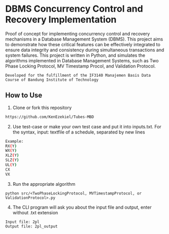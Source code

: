 # DBMS Concurrency Control and Recovery Implementation

Proof of concept for implementing concurrency control and recovery mechanisms in a Database Management System (DBMS). This project aims to demonstrate how these critical features can be effectively integrated to ensure data integrity and consistency during simultaneous transactions and system failures. This project is written in Python, and simulates the algorithms implemented in Database Management Systems, such as Two Phase Locking Protocol, MV Timestamp Procol, and Validation Protocol.

`Developed for the fulfillment of the IF3140 Manajemen Basis Data Course of Bandung Institute of Technology`

## How to Use
1. Clone or fork this repository
```sh
https://github.com/KenEzekiel/Tubes-MBD
```
2. Use test-case or make your own test case and put it into inputs.txt. 
For the syntax, input: textfile of a schedule, separated by new lines
```sh
Example:
RX(Y)
WX(Y)
XLZ(Y)
SLZ(Y)
UL(Y)
CX
VX
```
3. Run the appropriate algorithm
```shell
python src/<TwoPhaseLockingProtocol, MVTimestampProtocol, or ValidationProtocol>.py
```
4. The CLI program will ask you about the input file and output, enter without .txt extension
```shell
Input file: 2pl
Output file: 2pl_output
```
